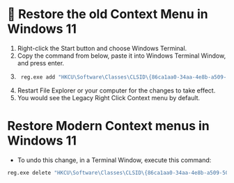 # 🔖 Restore the old Context Menu in Windows 11

1. Right-click the Start button and choose Windows Terminal.
2. Copy the command from below, paste it into Windows Terminal Window, and press enter.
3. ```bash 
    reg.exe add "HKCU\Software\Classes\CLSID\{86ca1aa0-34aa-4e8b-a509-50c905bae2a2}\InprocServer32" /f /ve
   ```
4. Restart File Explorer or your computer for the changes to take effect.
5. You would see the Legacy Right Click Context menu by default.
 
# Restore Modern Context menus in Windows 11
- To undo this change, in a Terminal Window, execute this command:
```bash
reg.exe delete "HKCU\Software\Classes\CLSID\{86ca1aa0-34aa-4e8b-a509-50c905bae2a2}" /f
```